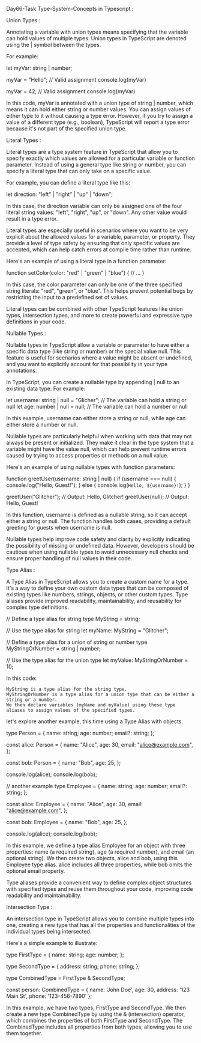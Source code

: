 Day66-Task Type-System-Concepts in Typescript :

Union Types :

Annotating a variable with union types means specifying that the variable can hold values of multiple types. Union types in TypeScript are denoted using the | symbol between the types.

For example:

let myVar: string | number;

myVar = "Hello"; // Valid assignment
console.log(myVar)

myVar = 42;       // Valid assignment
console.log(myVar)

In this code, myVar is annotated with a union type of string | number, which means it can hold either string or number values. You can assign values of either type to it without causing a type error. However, if you try to assign a value of a different type (e.g., boolean), TypeScript will report a type error because it's not part of the specified union type.

Literal Types :

Literal types are a type system feature in TypeScript that allow you to specify exactly which values are allowed for a particular variable or function parameter. Instead of using a general type like string or number, you can specify a literal type that can only take on a specific value.

For example, you can define a literal type like this:

let direction: "left" | "right" | "up" | "down";

In this case, the direction variable can only be assigned one of the four literal string values: "left", "right", "up", or "down". Any other value would result in a type error.

Literal types are especially useful in scenarios where you want to be very explicit about the allowed values for a variable, parameter, or property. They provide a level of type safety by ensuring that only specific values are accepted, which can help catch errors at compile time rather than runtime.

Here's an example of using a literal type in a function parameter:

function setColor(color: "red" | "green" | "blue") {
    // ...
}

In this case, the color parameter can only be one of the three specified string literals: "red", "green", or "blue". This helps prevent potential bugs by restricting the input to a predefined set of values.

Literal types can be combined with other TypeScript features like union types, intersection types, and more to create powerful and expressive type definitions in your code.

Nullable Types :

Nullable types in TypeScript allow a variable or parameter to have either a specific data type (like string or number) or the special value null. This feature is useful for scenarios where a value might be absent or undefined, and you want to explicitly account for that possibility in your type annotations.

In TypeScript, you can create a nullable type by appending | null to an existing data type. For example:

let username: string | null = "Glicher"; // The variable can hold a string or null
let age: number | null = null; // The variable can hold a number or null

In this example, username can either store a string or null, while age can either store a number or null.

Nullable types are particularly helpful when working with data that may not always be present or initialized. They make it clear in the type system that a variable might have the value null, which can help prevent runtime errors caused by trying to access properties or methods on a null value.

Here's an example of using nullable types with function parameters:

function greetUser(username: string | null) {
    if (username === null) {
        console.log("Hello, Guest!");
    } else {
        console.log(`Hello, ${username}!`);
    }
}

greetUser("Glitcher"); // Output: Hello, Glitcher!
greetUser(null);     // Output: Hello, Guest!

In this function, username is defined as a nullable string, so it can accept either a string or null. The function handles both cases, providing a default greeting for guests when username is null.

Nullable types help improve code safety and clarity by explicitly indicating the possibility of missing or undefined data. However, developers should be cautious when using nullable types to avoid unnecessary null checks and ensure proper handling of null values in their code.

Type Alias :

A Type Alias in TypeScript allows you to create a custom name for a type. It's a way to define your own custom data types that can be composed of existing types like numbers, strings, objects, or other custom types. Type aliases provide improved readability, maintainability, and reusability for complex type definitions.

// Define a type alias for string
type MyString = string;

// Use the type alias for string
let myName: MyString = "Glitcher";

// Define a type alias for a union of string or number
type MyStringOrNumber = string | number;

// Use the type alias for the union type
let myValue: MyStringOrNumber = 10;

In this code:

    MyString is a type alias for the string type.
    MyStringOrNumber is a type alias for a union type that can be either a string or a number.
    We then declare variables (myName and myValue) using these type aliases to assign values of the specified types.

let's explore another example, this time using a Type Alias with objects.

type Person = {
  name: string;
  age: number;
  email?: string;
};

const alice: Person = {
  name: "Alice",
  age: 30,
  email: "alice@example.com",
};

const bob: Person = {
  name: "Bob",
  age: 25,
};

console.log(alice);
console.log(bob);

// another example
type Employee = {
  name: string;
  age: number;
  email?: string;
};

const alice: Employee = {
  name: "Alice",
  age: 30,
  email: "alice@example.com",
};

const bob: Employee = {
  name: "Bob",
  age: 25,
};

console.log(alice);
console.log(bob);

In this example, we define a type alias Employee for an object with three properties: name (a required string), age (a required number), and email (an optional string). We then create two objects, alice and bob, using this Employee type alias. alice includes all three properties, while bob omits the optional email property.

Type aliases provide a convenient way to define complex object structures with specified types and reuse them throughout your code, improving code readability and maintainability.

Intersection Type :

An intersection type in TypeScript allows you to combine multiple types into one, creating a new type that has all the properties and functionalities of the individual types being intersected.

Here's a simple example to illustrate:

type FirstType = {
  name: string;
  age: number;
};

type SecondType = {
  address: string;
  phone: string;
};

type CombinedType = FirstType & SecondType;

const person: CombinedType = {
  name: 'John Doe',
  age: 30,
  address: '123 Main St',
  phone: '123-456-7890'
};

In this example, we have two types, FirstType and SecondType. We then create a new type CombinedType by using the & (intersection) operator, which combines the properties of both FirstType and SecondType. The CombinedType includes all properties from both types, allowing you to use them together.